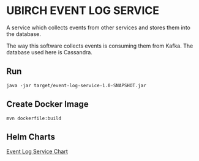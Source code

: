# UBIRCH EVENT LOG SERVICE

A service which collects events from other services and stores them into the database.

The way this software collects events is consuming them from Kafka. The database used here is Cassandra.

## Run

```
java -jar target/event-log-service-1.0-SNAPSHOT.jar
```

## Create Docker Image
```
mvn dockerfile:build
```

## Helm Charts

[Event Log Service Chart](https://github.com/ubirch/ubirch-event-log/blob/master/helm-charts)
